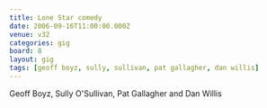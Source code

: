 ```yaml
---
title: Lone Star comedy
date: 2006-09-16T11:00:00.000Z
venue: v32
categories: gig
board: 8
layout: gig
tags: [geoff boyz, sully, sullivan, pat gallagher, dan willis]
---
```

Geoff Boyz, Sully O'Sullivan, Pat Gallagher and Dan Willis